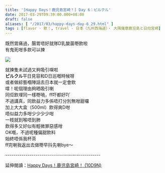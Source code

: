 ```yaml
---
title: '[Happy Days！鹿児島宮崎！] Day 6：ピルクル'
date: 2017-03-29T09:39:00.000+08:00
draft: false
aliases: [ "/2017/03/happy-days-day-6_29.html" ]
tags : [flavor - 飲！, travel - 日本（九州西海道）・ 大隅薩摩鹿児島と日向宮崎]
---
```


既然胃痛過，腸胃唔好就隊D乳酸菌嘢飲啦  
有鬼死咁多款可以揀  

[![](https://c1.staticflickr.com/3/2881/33532923931_0c8492233e_z.jpg)](https://c1.staticflickr.com/3/2881/33532923931_0c8492233e_z.jpg)

就揀隻未試過又夠吸引㗎啦  
**ピルクル**平日見容和D日巡嘅時候呀  
或者做綜藝嗰陣話去日本就一定會飲  
嗱！呢個理由夠晒吸引喇  
同佢飲埋同一樣嘢喎，ff吓都好吖  
不過講真，同飲益力多係唔打分別無咁甜囉  
加上大大盒（500ml）飲得爽D咁  
唔似益力多咁少少少少咁  
一枝就到喉唔到肺  
飲得多又好似有輕微罪惡感咁  
OK嘅，不過呢種偏甜飲料  
始終唔係我杯茶  
ff完喇我返出去做嘢早抖先喇bye～  
  
\-----------------------------------------------  
  
延伸閱讀：[Happy Days！鹿児島宮崎！ (10D9N)](http://www.hidie.net/2017/06/happy-days10d9n.html)